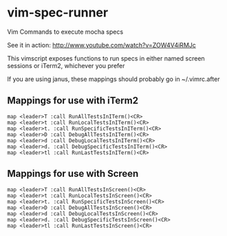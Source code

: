 vim-spec-runner
===============

Vim Commands to execute mocha specs

See it in action: http://www.youtube.com/watch?v=ZOW4V4iRMJc

This vimscript exposes functions to run specs in either named screen sessions or iTerm2, whichever you prefer

If you are using janus, these mappings should probably go in ~/.vimrc.after

Mappings for use with iTerm2
----------------------------

```
map <leader>T :call RunAllTestsInITerm()<CR>
map <leader>t :call RunLocalTestsInITerm()<CR>
map <leader>t. :call RunSpecificTestsInITerm()<CR>
map <leader>D :call DebugAllTestsInITerm()<CR>
map <leader>d :call DebugLocalTestsInITerm()<CR>
map <leader>d. :call DebugSpecificTestsInITerm()<CR>
map <leader>tl :call RunLastTestsInITerm()<CR>
```

Mappings for use with Screen
----------------------------

```
map <leader>T :call RunAllTestsInScreen()<CR>
map <leader>t :call RunLocalTestsInScreen()<CR>
map <leader>t. :call RunSpecificTestsInScreen()<CR>
map <leader>D :call DebugAllTestsInScreen()<CR>
map <leader>d :call DebugLocalTestsInScreen()<CR>
map <leader>d. :call DebugSpecificTestsInScreen()<CR>
map <leader>tl :call RunLastTestsInScreen()<CR>
```